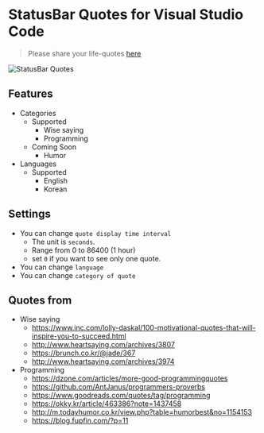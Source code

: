 # StatusBar Quotes for Visual Studio Code

> Please share your life-quotes [here](https://github.com/kim-sardine/statusbar-quotes/issues)

![StatusBar Quotes](https://raw.githubusercontent.com/kim-sardine/StatusBar-Quotes/master/assets/screenshot.gif)

## Features

- Categories
    - Supported
        - Wise saying
        - Programming
    - Coming Soon
        - Humor
- Languages
    - Supported
        - English
        - Korean

## Settings

- You can change `quote display time interval`
    - The unit is `seconds`.
    - Range from 0 to 86400 (1 hour)
    - set `0` if you want to see only one quote.
- You can change `language`
- You can change `category of quote`

## Quotes from

- Wise saying
    - https://www.inc.com/lolly-daskal/100-motivational-quotes-that-will-inspire-you-to-succeed.html
    - http://www.heartsaying.com/archives/3807
    - https://brunch.co.kr/@jade/367
    - http://www.heartsaying.com/archives/3974
- Programming
    - https://dzone.com/articles/more-good-programmingquotes
    - https://github.com/AntJanus/programmers-proverbs
    - https://www.goodreads.com/quotes/tag/programming
    - https://okky.kr/article/463386?note=1437458
    - http://m.todayhumor.co.kr/view.php?table=humorbest&no=1154153
    - https://blog.fupfin.com/?p=11
